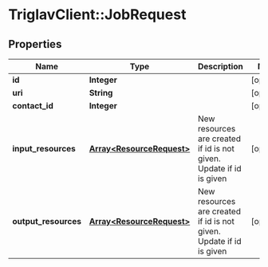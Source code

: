 # TriglavClient::JobRequest

## Properties
Name | Type | Description | Notes
------------ | ------------- | ------------- | -------------
**id** | **Integer** |  | [optional] 
**uri** | **String** |  | [optional] 
**contact_id** | **Integer** |  | [optional] 
**input_resources** | [**Array&lt;ResourceRequest&gt;**](ResourceRequest.md) | New resources are created if id is not given. Update if id is given | [optional] 
**output_resources** | [**Array&lt;ResourceRequest&gt;**](ResourceRequest.md) | New resources are created if id is not given. Update if id is given | [optional] 


